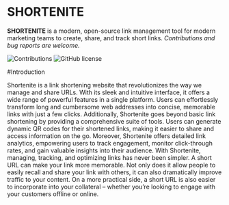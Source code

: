 # SHORTENITE
**SHORTENITE** is a modern, open-source link management tool for modern marketing teams to create, share, and track short links.
_Contributions and bug reports are welcome._

![Contributions](https://img.shields.io/badge/contributions-welcome-green)
![GitHub license](https://img.shields.io/github/license/princesuman7/shortenite?style=plastic)

#Introduction

Shortenite is a link shortening website that revolutionizes the way we manage and share URLs. With its sleek and intuitive interface, it offers a wide range of powerful features in a single platform. Users can effortlessly transform long and cumbersome web addresses into concise, memorable links with just a few clicks. 
Additionally, Shortenite goes beyond basic link shortening by providing a comprehensive suite of tools. Users can generate dynamic QR codes for their shortened links, making it easier to share and access information on the go. Moreover, Shortenite offers detailed link analytics, empowering users to track engagement, monitor click-through rates, and gain valuable insights into their audience. With Shortenite, managing, tracking, and optimizing links has never been simpler. 
A short URL can make your link more memorable. Not only does it allow people to easily recall and share your link with others, it can also dramatically improve traffic to your content. On a more practical side, a short URL is also easier to incorporate into your collateral – whether you’re looking to engage with your customers offline or online.
